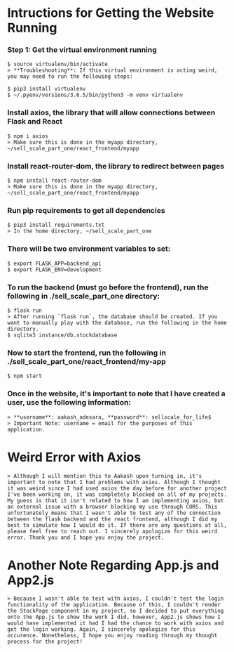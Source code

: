 # Intructions for Getting the Website Running

### Step 1: Get the virtual environment running
    $ source virtualenv/bin/activate
    > **Troubleshooting**: If this virtual environment is acting weird, you may need to run the following steps:

    $ pip3 install virtualenv
    $ ~/.pyenv/versions/3.6.5/bin/python3 -m venv virtualenv

### Install axios, the library that will allow connections between Flask and React
    $ npm i axios
    > Make sure this is done in the myapp directory, ~/sell_scale_part_one/react_frontend/myapp

### Install react-router-dom, the library to redirect between pages 
    $ npm install react-router-dom
    > Make sure this is done in the myapp directory, ~/sell_scale_part_one/react_frontend/myapp

### Run pip requirements to get all dependencies 
    $ pip3 install requirements.txt
    > In the home directory, ~/sell_scale_part_one

### There will be two environment variables to set:
    $ export FLASK_APP=backend_api
    $ export FLASK_ENV=development

### To run the backend (must go before the frontend), run the following in ./sell_scale_part_one directory:
    $ flask run 
    > After running `flask run`, the database should be created. If you want to manually play with the database, run the following in the home directory. 
    $ sqlite3 instance/db.stockdatabase

### Now to start the frontend, run the following in ./sell_scale_part_one/react_frontend/my-app
    $ npm start 

### Once in the website, it's important to note that I have created a user, use the following information:
    > **username**: aakash_adesara, **password**: sellscale_for_life$
    > Important Note: username = email for the purposes of this application.

# Weird Error with Axios
    > Although I will mention this to Aakash upon turning in, it's important to note that I had problems with axios. Although I thought it was weird since I had used axios the day before for another project I've been working on, it was completely blocked on all of my projects. My guess is that it isn't related to how I am implementing axios, but an external issue with a browser blocking my use through CORS. This unfortunately means that I wasn't able to test any of the connection between the flask backend and the react frontend, although I did my best to simulate how I would do it. If there are any questions at all, please feel free to reach out. I sincerely apologize for this weird error. Thank you and I hope you enjoy the project. 

# Another Note Regarding App.js and App2.js
    > Because I wasn't able to test with axios, I couldn't test the login functionality of the application. Because of this, I couldn't render the StockPage component in my project, so I decided to put everything onto the App.js to show the work I did, however, App2.js shows how I would have implemented it had I had the chance to work with axios and get the login working. Again, I sincerely apologize for this occurence. Nonetheless, I hope you enjoy reading through my thought process for the project!